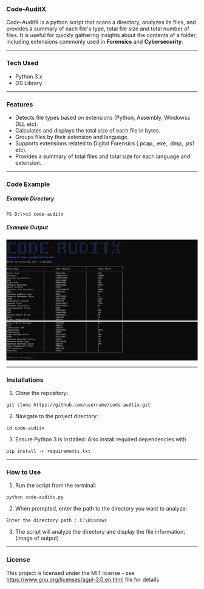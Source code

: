 ### Code-AuditX

Code-AuditX is a python script that scans a directory, analyzes its files, and  provides a summary of each file's type, total file size and total number of files. It is useful for quickly gathering insights about the contents of a folder, including extensions commonly used in **Forensics** and **Cybersecurity**.

---------------------------------------------------

### Tech Used

- Python 3.x
- OS Library

---------------------------------------------------

### Features

- Detects file types based on extensions (Python, Assembly, Windowss DLL etc).
- Calculates and displays the total size of each file in bytes.
- Groups files by their extension and language.
- Supports extensions related to Digital Forensics (.pcap, .exe, .dmp, .ps1 etc).
- Provides a summary of total files and total size for each language and extension.

---------------------------------------------------

### Code Example

##### Example Directory
````
PS D:\>cd code-auditx
````
##### Example Output
![Example Output 1](https://github.com/I-am-Rudy/code-auditx/blob/main/1.png)
![Example Output 2](https://github.com/I-am-Rudy/code-auditx/blob/main/2.png)

---------------------------------------------------

### Installations

1. Clone the repository:
````
git clone https://github.com/username/code-audtix.git
````

2. Navigate to the project directory:
````
cd code-auditx
````

3. Ensure Python 3 is installed:
Also install required dependencies with
````
pip install -r requirements.txt
````

---------------------------------------------------

### How to Use

1. Run the script from the terminal:
````
python code-auditx.py
````

2. When prompted, enter the path to the directory you want to analyze:
````
Enter the directory path : C:\Windows
````

3. The script will analyze the directory and display the file information:
(image of output)

---------------------------------------------------

### License

This project is licensed under the MIT license - see https://www.gnu.org/licenses/agpl-3.0.en.html file for details
